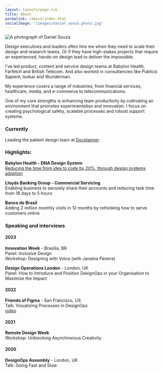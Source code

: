 ```yaml
---
layout: layouts/page.njk
title: About
permalink: /about/index.html
socialImage: "/images/daniel_souza_photo.jpg"
---
```

![A photograph of Daniel Souza](/images/daniel_souza_photo.jpg "A photograph of Daniel Souza ")

Design executives and leaders often hire me when they need to scale their design and research teams. Or if they have high-stakes projects that require an experienced, hands-on design lead to deliver the impossible.  

I've led product, content and service design teams at Babylon Health, Farfetch and British Telecom. And also worked in consultancies like Publicis Sapient, Isobar and Wunderman.

My experience covers a range of industries, from financial services, healthcare, media, and e-commerce to telecommunications.

One of my core strengths is enhancing team productivity by cultivating an environment that promotes experimentation and innovation. I focus on creating psychological safety, scalable processes and robust support systems.

### Currently
Leading the patient design team at [Docplanner](https://www.crunchbase.com/organization/docplanner) 

### Highlights: 

**Babylon Health - DNA Design System** \
[Reducing the time from idea to code by 20%, through design systems adoption](https://danielsouza.org/about/cases/babylon.html)


**Lloyds Banking Group - Commercial Servicing**   
Enabling business to securely share their accounts and reducing task time from 18 days to 5 hours

**Banco do Brasil** \
Adding 2 million monthly visits in 12 months by rethinking how to serve customers online  

### Speaking and interviews

#### 2023

**Innovation Week** - Brasília, BR \
Panel: Inclusive Design  \
Workshop: Designing with Voice (with Janaína Pereira)   

**Design Operations London** - London, UK \
Panel: How to Introduce and Position DesignOps in your Organisation to Maximise the Impact

#### 2022
**Friends of Figma** - San Francisco, US <br /> 
Talk: Visualizing Processes in DesignOps <br /> 
[video](https://www.youtube.com/watch?v=0s_kaD_tphs)

#### 2021 
**Remote Design Week** \
Workshop: Unblocking Asynchronous Creativity

#### 2020 
**DesignOps Assembly** - London, UK \
Talk: Going Fast and Slow 





